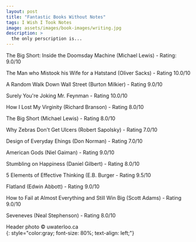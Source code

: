 ```yaml
---
layout: post
title: "Fantastic Books Without Notes"
tags: I Wish I Took Notes
image: assets/images/book-images/writing.jpg
description: >
  the only perscription is...
---
```


The Big Short: Inside the Doomsday Machine (Michael Lewis) - Rating: 9.0/10

The Man who Mistook his Wife for a Hatstand (Oliver Sacks) - Rating 10.0/10

A Random Walk Down Wall Street (Burton Milkier) - Rating 9.0/10

Surely You're Joking Mr. Feynman - Rating 10.0/10

How I Lost My Virginity (Richard Branson) - Rating 8.0/10

The Big Short (Michael Lewis) - Rating 8.0/10

Why Zebras Don't Get Ulcers (Robert Sapolsky) - Rating 7.0/10

Design of Everyday Ehings (Don Norman) - Rating 7.0/10

American Gods (Niel Gaiman) - Rating 9.0/10

Stumbling on Happiness (Daniel Gilbert) - Rating 8.0/10

5 Elements of Effective Thinking (E.B. Burger - Rating 9.5/10

Flatland (Edwin Abbott) - Rating 9.0/10

How to Fail at Almost Everything and Still Win Big (Scott Adams) - Rating 9.0/10

Seveneves (Neal Stephenson) - Rating 8.0/10

Header photo &copy; uwaterloo.ca<br>
{: style="color:gray; font-size: 80%; text-align: left;"}
